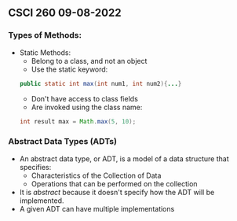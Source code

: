 ## CSCI 260 09-08-2022

### Types of Methods:

- Static Methods:
  - Belong to a class, and not an object
  - Use the static keyword:
  ```java
  public static int max(int num1, int num2){...}
    ```
  - Don't have access to class fields
  - Are invoked using the class name:
  ```java
  int result max = Math.max(5, 10);
    ```
### Abstract Data Types (ADTs)

- An abstract data type, or ADT, is a model of a data structure that specifies:
  - Characteristics of the Collection of Data
  - Operations that can be performed on the collection
- It is *abstract* because it doesn't specify how the ADT will be implemented.
- A given ADT can have multiple implementations